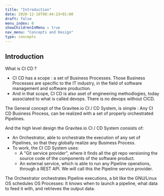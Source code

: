 ```yaml
---
title: "Introduction"
date: 2020-12-16T00:44:23+01:00
draft: false
menu_index: 0
showChildrenInMenu : true
nav_menu: "Concepts and Design"
type: concepts
---
```



## Introduction


What is CI CD ?

* CI CD has a scope : a set of Business Processes. Those Business Processes are specific to the IT industry, in the field of software management and software production.
* And in that scope, CI CD is also aset of engineering methodlogies, today associated to what is called devops. There is no devops without CICD.


The General concept of the Gravitee.io CI / CD System, is simple : Any CI CD Business Process, can be realized with a set of properly orchestrated Pipelines.

And the high level design the Gravitee.io CI / CD System consists of:
* An Orchestrator, able to orchestrate the execution of any set of Pipelines, so that they globally realize any Business Process.
* To work, the CI CD System uses:
  * A "Git service provider", where it finds all the git repo versioning the source code of the components of the software product.
  * An external service, which is able to run any Pipeline operations, through a REST API. We will call this the Pipeline service provider.

The Orchestrator orchestrates Pipeline executions, a bit like the GNU/Linux OS schedules OS Processes: It knows when to launch a pipeline, what data to feed it with, and retrieves the output data.


<!-- To complete (in the [layouts/general-design/list.html]) -->
